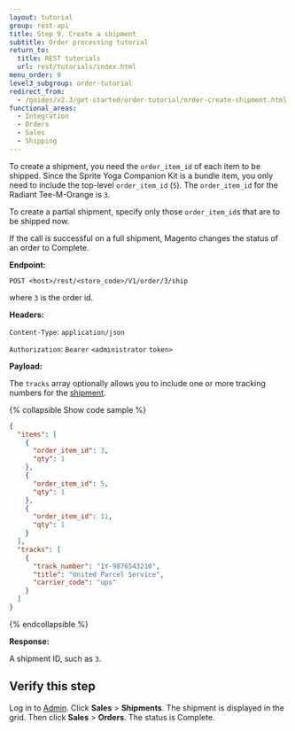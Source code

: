 ```yaml
---
layout: tutorial
group: rest-api
title: Step 9. Create a shipment
subtitle: Order processing tutorial
return_to:
  title: REST tutorials
  url: rest/tutorials/index.html
menu_order: 9
level3_subgroup: order-tutorial
redirect_from:
  - /guides/v2.3/get-started/order-tutorial/order-create-shipment.html
functional_areas:
  - Integration
  - Orders
  - Sales
  - Shipping
---
```


To create a shipment, you need the `order_item_id` of each item to be shipped. Since the Sprite Yoga Companion Kit is a bundle item, you only need to include the top-level `order_item_id` (`5`). The `order_item_id` for the Radiant Tee-M-Orange is `3`.

To create a partial shipment, specify only those `order_item_id`s that are to be shipped now.

If the call is successful on a full shipment, Magento changes the status of an order to Complete.

**Endpoint:**

`POST <host>/rest/<store_code>/V1/order/3/ship`

where `3` is the order id.

**Headers:**

`Content-Type`: `application/json`

`Authorization`: `Bearer` `<administrator` `token>`

**Payload:**

The `tracks` array optionally allows you to include one or more tracking numbers for the [shipment](https://glossary.magento.com/shipment).

{% collapsible Show code sample %}

```json
{
  "items": [
    {
      "order_item_id": 3,
      "qty": 1
    },
    {
      "order_item_id": 5,
      "qty": 1
    },
    {
      "order_item_id": 11,
      "qty": 1
    }
  ],
  "tracks": [
    {
      "track_number": "1Y-9876543210",
      "title": "United Parcel Service",
      "carrier_code": "ups"
    }
  ]
}
```

{% endcollapsible %}

**Response:**

A shipment ID, such as `3`.

## Verify this step

Log in to [Admin](https://glossary.magento.com/admin). Click **Sales** > **Shipments**. The shipment is displayed in the grid. Then click **Sales** > **Orders**. The status is Complete.
